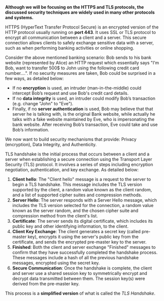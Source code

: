 **Although we will be focusing on the HTTPS and TLS protocols, the discussed security techniques are widely used in many other protocols and systems.**

HTTPS (HyperText Transfer Protocol Secure) is an encrypted version of the HTTP protocol usually running on **port 443**. It uses SSL or TLS protocol to encrypt all communication between a client and a server. This secure connection allows clients to safely exchange sensitive data with a server, such as when performing banking activities or online shopping.

Consider the above mentioned banking scenario: Bob sends to his bank website (represented by Alice) an HTTP request which essentially says "I'm Bob, want to transfer 500$ to John using the following credit card number....". If no security measures are taken, Bob could be surprised in a few ways, as detailed below:
- If no **encryption** is used, an intruder (man-in-the-middle) could intercept Bob’s request and use Bob's credit card details.
- If no **data integrity** is used, an intruder could modify Bob’s transaction (e.g. change "John" to "Eve").
- Finally, if no **server authentication** is used, Bob may believe that that server he is talking with, is the original Bank website, while actually he talks with a fake website maintained by Eve, who is impersonating the bank website. After receiving Bob’s transaction, Eve could take and use Bob’s information.

We now want to build security mechanisms that provide: Privacy (encryption), Data Integrity, and Authenticity.

TLS handshake is the initial process that occurs between a client and a server when establishing a secure connection using the Transport Layer Security (TLS) protocol. It involves a series of steps including encryption negotiation, authentication, and key exchange. As detailed below:
1. **Client hello**: The "Client hello" message is a request to the server to begin a TLS handshake. This message includes the TLS version supported by the client, a random value known as the client random, and a list of supported cipher suites and compression methods.
1. **Server Hello**: The server responds with a Server Hello message, which includes the TLS version selected for the connection, a random value known as the server random, and the chosen cipher suite and compression method from the client's list.
1. **Certificate**: The server sends its digital certificate, which includes its public key and other identifying information, to the client.
1. **Client Key Exchange**: The client generates a secret key (called pre-master key), encrypts it using the server's public key from the certificate, and sends the encrypted pre-master key to the server.
1. **Finished**: Both the client and server exchange "Finished" messages to confirm that they have successfully completed the handshake process. These messages include a hash of all the previous handshake messages, encrypted using the secret key.
1. **Secure Communication**: Once the handshake is complete, the client and server use a shared session key to symmetrically encrypt and decrypt data transmitted between them. The session key(s) were derived from the pre-master key.

This process is a **simplified version** of what is called the *TLS Handshake*.